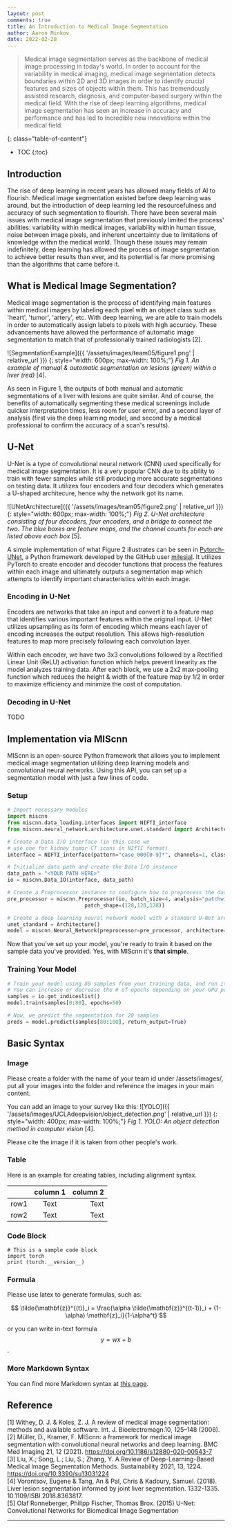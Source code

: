 ```yaml
---
layout: post
comments: true
title: An Introduction to Medical Image Segmentation
author: Aaron Minkov
date: 2022-02-28
---
```



> Medical image segmentation serves as the backbone of medical image processing in today's world. In order to account for the variability in medical imaging, medical image segmentation detects boundaries within 2D and 3D images in order to identify crucial features and sizes of objects within them. This has tremendously assisted research, diagnosis, and computer-based surgery within the medical field. With the rise of deep learning algorithms, medical image segmentation has seen an increase in accuracy and performance and has led to incredible new innovations within the medical field.


<!--more-->
{: class="table-of-content"}
* TOC
{:toc}

## Introduction
The rise of deep learning in recent years has allowed many fields of AI to flourish. Medical image segmentation existed before deep learning was around, but the introduction of deep learning led the resourcefulness and accuracy of such segmentation to flourish. There have been several main issues with medical image segmentation that previously limited the process' abilities: variability within medical images, variability within human tissue, noise between image pixels, and inherent uncertainty due to limitations of knowledge within the medical world. Though these issues may remain indefinitely, deep learning has allowed the process of image segmentation to achieve better results than ever, and its potential is far more promising than the algorithms that came before it.

## What is Medical Image Segmentation?
Medical image segmentation is the process of identifying main features within medical images by labeling each pixel with an object class such as 'heart', 'tumor', 'artery', etc. With deep learning, we are able to train models in order to automatically assign labels to pixels with high accuracy. These advancements have allowed the performance of automatic image segmentation to match that of professionally trained radiologists [2].

![SegmentationExample]({{ '/assets/images/team05/figure1.png' | relative_url }})
{: style="width: 600px; max-width: 100%;"}
*Fig 1. An example of manual & automatic segmentation on lesions (green) within a liver (red)* [4].

As seen in Figure 1, the outputs of both manual and automatic segmentations of a liver with lesions are quite similar. And of course, the benefits of automatically segmenting these medical screenings include quicker interpretation times, less room for user error, and a second layer of analysis (first via the deep learning model, and second by a medical professional to confirm the accuracy of a scan's results).

## U-Net
U-Net is a type of convolutional neural network (CNN) used specifically for medical image segmentation. It is a very popular CNN due to its ability to train with fewer samples while still producing more accurate segmentations on testing data. It utilizes four encoders and four decoders which generates a U-shaped architecure, hence why the network got its name.

![UNetArchitecture]({{ '/assets/images/team05/figure2.png' | relative_url }})
{: style="width: 600px; max-width: 100%;"}
*Fig 2. U-Net architecture consisting of four decoders, four encoders, and a bridge to connect the two. The blue boxes are feature maps, and the channel counts for each are listed above each box* [5].

A simple implementation of what Figure 2 illustrates can be seen in [Pytorch-UNet](https://github.com/milesial/Pytorch-UNet), a Python framework developed by the GitHub user [milesial](https://github.com/milesial). It utilizes PyTorch to create encoder and decoder functions that process the features within each image and ultimately outputs a segmentation map which attempts to identify important characteristics within each image.

### Encoding in U-Net
Encoders are networks that take an input and convert it to a feature map that identifies various important features within the original input. U-Net utilizes upsampling as its form of encoding which means each layer of encoding increases the output resolution. This allows high-resolution features to map more precisely following each convolution layer.

Within each encoder, we have two 3x3 convolutions followed by a Rectified Linear Unit (ReLU) activation function which helps prevent linearity as the model analyzes training data. After each block, we use a 2x2 max-pooling function which reduces the height & width of the feature map by 1/2 in order to maximize efficiency and minimize the cost of computation.

### Decoding in U-Net
TODO

## Implementation via MIScnn
MIScnn is an open-source Python framework that allows you to implement medical image segmentation utilizing deep learning models and convolutional neural networks. Using this API, you can set up a segmentation model with just a few lines of code.

### Setup
```py
# Import necessary modules
import miscnn
from miscnn.data_loading.interfaces import NIFTI_interface
from miscnn.neural_network.architecture.unet.standard import Architecture

# Create a Data I/O interface (in this case we
# use one for kidney tumor CT scans in NIfTI format)
interface = NIFTI_interface(pattern="case_000[0-9]*", channels=1, classes=3)

# Initialize data path and create the Data I/O instance
data_path = "<YOUR PATH HERE>"
io = miscnn.Data_IO(interface, data_path)

# Create a Preprocessor instance to configure how to preprocess the data into batches
pre_processor = miscnn.Preprocessor(io, batch_size=4, analysis="patchwise-crop",
                         patch_shape=(128,128,128))

# Create a deep learning neural network model with a standard U-Net architecture
unet_standard = Architecture()
model = miscnn.Neural_Network(preprocessor=pre_processor, architecture=unet_standard)
```

Now that you've set up your model, you're ready to train it based on the sample data you've provided. Yes, with MIScnn it's <b>that simple</b>.

### Training Your Model
```py
# Train your model using 80 samples from your training data, and run it for 50 epochs
# You can increase or decrease the # of epochs depending on your GPU power
samples = io.get_indiceslist()
model.train(samples[0:80], epochs=50)

# Now, we predict the segmentation for 20 samples
preds = model.predict(samples[80:100], return_output=True)
```

## Basic Syntax
### Image
Please create a folder with the name of your team id under /assets/images/, put all your images into the folder and reference the images in your main content.

You can add an image to your survey like this:
![YOLO]({{ '/assets/images/UCLAdeepvision/object_detection.png' | relative_url }})
{: style="width: 400px; max-width: 100%;"}
*Fig 1. YOLO: An object detection method in computer vision* [4].

Please cite the image if it is taken from other people's work.


### Table
Here is an example for creating tables, including alignment syntax.

|             | column 1    |  column 2     |
| :---        |    :----:   |          ---: |
| row1        | Text        | Text          |
| row2        | Text        | Text          |



### Code Block
```
# This is a sample code block
import torch
print (torch.__version__)
```


### Formula
Please use latex to generate formulas, such as:

$$
\tilde{\mathbf{z}}^{(t)}_i = \frac{\alpha \tilde{\mathbf{z}}^{(t-1)}_i + (1-\alpha) \mathbf{z}_i}{1-\alpha^t}
$$

or you can write in-text formula $$y = wx + b$$.

### More Markdown Syntax
You can find more Markdown syntax at [this page](https://www.markdownguide.org/basic-syntax/).

## Reference

[1] Withey, D. J. & Koles, Z. J. A review of medical image segmentation: methods and available software. Int. J. Bioelectromagn.10, 125–148 (2008).<br>
[2] Müller, D., Kramer, F. MIScnn: a framework for medical image segmentation with convolutional neural networks and deep learning. BMC Med Imaging 21, 12 (2021). https://doi.org/10.1186/s12880-020-00543-7<br>
[3] Liu, X.; Song, L.; Liu, S.; Zhang, Y. A Review of Deep-Learning-Based Medical Image Segmentation Methods. Sustainability 2021, 13, 1224. https://doi.org/10.3390/su13031224<br>
[4] Vorontsov, Eugene & Tang, An & Pal, Chris & Kadoury, Samuel. (2018). Liver lesion segmentation informed by joint liver segmentation. 1332-1335. 10.1109/ISBI.2018.8363817.<br>
[5] Olaf Ronneberger, Philipp Fischer, Thomas Brox. (2015) U-Net: Convolutional Networks for Biomedical Image Segmentation

---
